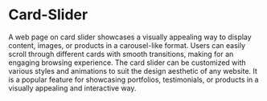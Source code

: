 # Card-Slider
A web page on card slider showcases a visually appealing way to display content, images, or products in a carousel-like format. Users can easily scroll through different cards with smooth transitions, making for an engaging browsing experience. The card slider can be customized with various styles and animations to suit the design aesthetic of any website. It is a popular feature for showcasing portfolios, testimonials, or products in a visually appealing and interactive way.
